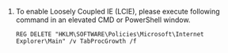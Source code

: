 1. To enable Loosely Coupled IE (LCIE), please execute following command in an elevated CMD or PowerShell window.
    ```
    REG DELETE "HKLM\SOFTWARE\Policies\Microsoft\Internet Explorer\Main" /v TabProcGrowth /f
    ```
